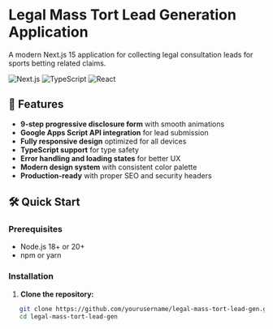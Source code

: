 # Legal Mass Tort Lead Generation Application

A modern Next.js 15 application for collecting legal consultation leads for sports betting related claims.

![Next.js](https://img.shields.io/badge/Next.js-15-black?style=flat-square&logo=next.js)
![TypeScript](https://img.shields.io/badge/TypeScript-5-blue?style=flat-square&logo=typescript)
![React](https://img.shields.io/badge/React-18-blue?style=flat-square&logo=react)

## 🚀 Features

- **9-step progressive disclosure form** with smooth animations
- **Google Apps Script API integration** for lead submission
- **Fully responsive design** optimized for all devices
- **TypeScript support** for type safety
- **Error handling and loading states** for better UX
- **Modern design system** with consistent color palette
- **Production-ready** with proper SEO and security headers

## 🛠️ Quick Start

### Prerequisites
- Node.js 18+ or 20+
- npm or yarn

### Installation

1. **Clone the repository:**
```bash
   git clone https://github.com/yourusername/legal-mass-tort-lead-gen.git
   cd legal-mass-tort-lead-gen
